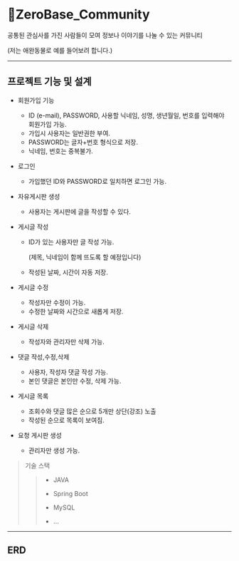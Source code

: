 # 🐶ZeroBase_Community

공통된 관심사를 가진 사람들이 모여 정보나 이야기를 나눌 수 있는 커뮤니티

(저는 애완동물로 예를 들어보려 합니다.)

-----
## 프로젝트 기능 및 설계


* 회원가입 기능
  * ID (e-mail), PASSWORD, 사용할 닉네임, 성명, 생년월일, 번호를 입력해야 회원가입 가능.
  * 가입시 사용자는 일반권한 부여.
  * PASSWORD는 글자+번호 형식으로 저장.
  * 닉네임, 번호는 중복불가.
  
* 로그인
  * 가입했던 ID와 PASSWORD로 일치하면 로그인 가능.

* 자유게시판 생성
  * 사용자는 게시판에 글을 작성할 수 있다.

* 게시글 작성
  * ID가 있는 사용자만 글 작성 가능.
    
     (제목, 닉네임이 함께 뜨도록 할 예정입니다)
  * 작성된 날짜, 시간이 자동 저장.

* 게시글 수정
  * 작성자만 수정이 가능.
  * 수정한 날짜와 시간으로 새롭게 저장.

* 게시글 삭제
  * 작성자와 관리자만 삭제 가능.

* 댓글 작성,수정,삭제
  * 사용자, 작성자 댓글 작성 가능.
  * 본인 댓글은 본인만 수정, 삭제 가능.

* 게시글 목록
  * 조회수와 댓글 많은 순으로 5개만 상단(강조) 노출
  * 작성된 순으로 목록이 보여짐.

* 요청 게시판 생성
  * 관리자만 생성 가능.


>기술 스택
> >- JAVA
> >
> >- Spring Boot
> >
> >- MySQL
> >
> >- ...
---

## ERD


